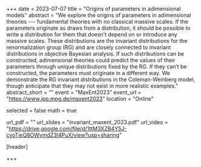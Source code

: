 +++
date = 2023-07-07
title = "Origins of parameters in adimensional models"
abstract = "We explore the origins of parameters in adimensional theories --- fundamental theories with no classical massive scales. If the parameters originate as draws from a distribution, it should be possible to write a distribution for them that doesn’t depend on or introduce any massive scales. These distributions are the invariant distributions for the renormalization group (RG) and are closely connected to invariant distributions in objective Bayesian analysis. If such distributions can be constructed, adimensional theories could predict the values of their parameters through unique distributions fixed by the RG. If they can’t be constructed, the parameters must originate in a different way. We demonstrate the RG invariant distributions in the Coleman-Weinberg model, though anticipate that they may not exist in more realistic examples."
abstract_short = ""
event = "MaxEnt2023"
event_url = "https://www.ipp.mpg.de/maxent2023"
location = "Online"

selected = false
math = true

url_pdf = ""
url_slides = "invariant_maxent_2023.pdf"
url_video = "https://drive.google.com/file/d/1ttM3XZB4Y5J-cyoTieQ8OWvmdZ3I4PuX/view?usp=sharing"

[header]

+++

